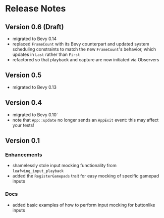# Release Notes

## Version 0.6 (Draft)

- migrated to Bevy 0.14
- replaced `FrameCount` with its Bevy counterpart and updated system scheduling constraints to match the new `FrameCount`'s behavior, which updates in `Last` rather than `First`
- refactored so that playback and capture are now initiated via Observers

## Version 0.5

- migrated to Bevy 0.13

## Version 0.4

- migrated to Bevy 0.10`
- note that `App::update` no longer sends an `AppExit` event: this may affect your tests!

## Version 0.1

### Enhancements

- shamelessly stole input mocking functionality from `leafwing_input_playback`
- added the `RegisterGamepads` trait for easy mocking of specific gamepad inputs

### Docs

- added basic examples of how to perform input mocking for buttonlike inputs
